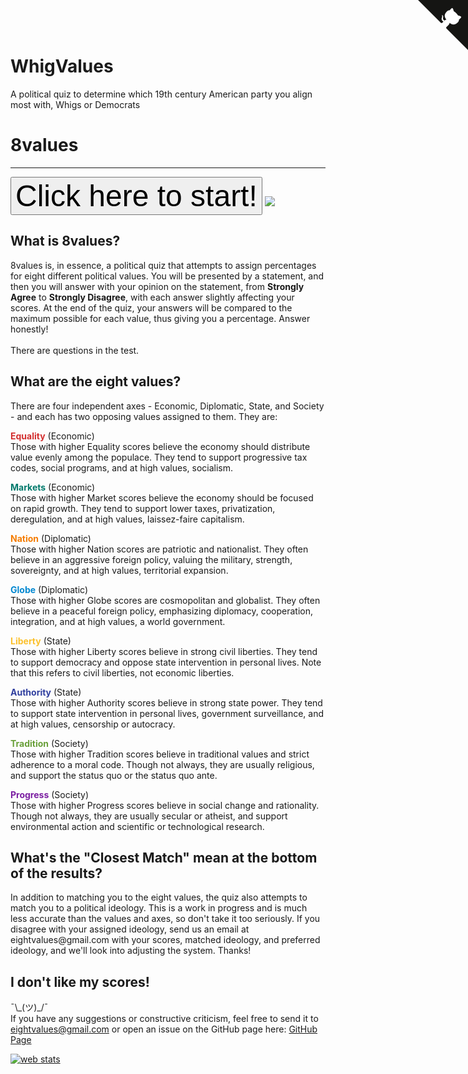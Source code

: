 # WhigValues
A political quiz to determine which 19th century American party you align most with, Whigs or Democrats

<head>
<link href="https://fonts.googleapis.com/css?family=Montserrat:300,400,700|Roboto:400,700" rel="stylesheet">
<link href='style.css' rel='stylesheet' type='text/css'>
<title>8values</title>
<link rel="icon" type="x-icon" href="icon.png">
<link rel="shortcut icon" type="x-icon" href="icon.png">
<meta charset="utf-8">
<script async src="//pagead2.googlesyndication.com/pagead/js/adsbygoogle.js"></script>
<script>
  (adsbygoogle = window.adsbygoogle || []).push({
    google_ad_client: "ca-pub-6511426299019766",
    enable_page_level_ads: true
  });
</script>
</head>
<body>
<a href="https://github.com/8values/8values.github.io" class="github-corner" aria-label="View source on Github"><svg width="80" height="80" viewBox="0 0 250 250" style="fill:#151513; color:#fff; position: absolute; top: 0; border: 0; right: 0;" aria-hidden="true"><path d="M0,0 L115,115 L130,115 L142,142 L250,250 L250,0 Z"></path><path d="M128.3,109.0 C113.8,99.7 119.0,89.6 119.0,89.6 C122.0,82.7 120.5,78.6 120.5,78.6 C119.2,72.0 123.4,76.3 123.4,76.3 C127.3,80.9 125.5,87.3 125.5,87.3 C122.9,97.6 130.6,101.9 134.4,103.2" fill="currentColor" style="transform-origin: 130px 106px;" class="octo-arm"></path><path d="M115.0,115.0 C114.9,115.1 118.7,116.5 119.8,115.4 L133.7,101.6 C136.9,99.2 139.9,98.4 142.2,98.6 C133.8,88.0 127.5,74.4 143.8,58.0 C148.5,53.4 154.0,51.2 159.7,51.0 C160.3,49.4 163.2,43.6 171.4,40.1 C171.4,40.1 176.1,42.5 178.8,56.2 C183.1,58.6 187.2,61.8 190.9,65.4 C194.5,69.0 197.7,73.2 200.1,77.6 C213.8,80.2 216.3,84.9 216.3,84.9 C212.7,93.1 206.9,96.0 205.4,96.6 C205.1,102.4 203.0,107.8 198.3,112.5 C181.9,128.9 168.3,122.5 157.7,114.1 C157.9,116.9 156.7,120.9 152.7,124.9 L141.0,136.5 C139.8,137.7 141.6,141.9 141.8,141.8 Z" fill="currentColor" class="octo-body"></path></svg></a><style>.github-corner:hover .octo-arm{animation:octocat-wave 560ms ease-in-out}@keyframes octocat-wave{0%,100%{transform:rotate(0)}20%,60%{transform:rotate(-25deg)}40%,80%{transform:rotate(10deg)}}@media (max-width:500px){.github-corner:hover .octo-arm{animation:none}.github-corner .octo-arm{animation:octocat-wave 560ms ease-in-out}}</style>
<h1>8values</h1>
<hr>
<button class="button" onclick="location.href='instructions.html';" style="font-size:36pt;">Click here to start!</button>
<img src="values.svg" class="center"></img>

<h2>What is 8values?</h2>
    <p>8values is, in essence, a political quiz that attempts to assign percentages for eight different political values. You will be presented by a statement, and then you will answer with your opinion on the statement, from <b>Strongly Agree</b> to <b>Strongly Disagree</b>, with each answer slightly affecting your scores. At the end of the quiz, your answers will be compared to the maximum possible for each value, thus giving you a percentage. Answer honestly!<br /><br />
    There are <b><u><span id="numOfQuestions"></span></u></b> questions in the test.</p>

<h2>What are the eight values?</h2>
    <p>There are four independent axes - Economic, Diplomatic, State, and Society - and each has two opposing values assigned to them. They are:</p>
    <p class="value-description"><b style="color:#d32f2f;">Equality</b> (Economic)<br/>
        Those with higher Equality scores believe the economy should distribute value evenly among the populace. They tend to support progressive tax codes, social programs, and at high values, socialism.</p>
    <p class="value-description"><b style="color:#00796b;">Markets</b> (Economic)<br/>
        Those with higher Market scores believe the economy should be focused on rapid growth. They tend to support lower taxes, privatization, deregulation, and at high values, laissez-faire capitalism.</p>
    <p class="value-description"><b style="color:#f57c00;">Nation</b> (Diplomatic)<br/>
        Those with higher Nation scores are patriotic and nationalist. They often believe in an aggressive foreign policy, valuing the military, strength, sovereignty, and at high values, territorial expansion.</p>
    <p class="value-description"><b style="color:#0288d1;">Globe</b> (Diplomatic)<br/>
        Those with higher Globe scores are cosmopolitan and globalist. They often believe in a peaceful foreign policy, emphasizing diplomacy, cooperation, integration, and at high values, a world government.</p>
    <p class="value-description"><b style="color:#fbc02d;">Liberty</b> (State)<br/>
        Those with higher Liberty scores believe in strong civil liberties. They tend to support democracy and oppose state intervention in personal lives. Note that this refers to civil liberties, not economic liberties.</p>
    <p class="value-description"><b style="color:#303f9f;">Authority</b> (State)<br/>
        Those with higher Authority scores believe in strong state power. They tend to support state intervention in personal lives, government surveillance, and at high values, censorship or autocracy.</p>
    <p class="value-description"><b style="color:#689f38;">Tradition</b> (Society)<br/>
        Those with higher Tradition scores believe in traditional values and strict adherence to a moral code. Though not always, they are usually religious, and support the status quo or the status quo ante.</p>
    <p class="value-description"><b style="color:#7b1fa2;">Progress</b> (Society)<br/>
        Those with higher Progress scores believe in social change and rationality. Though not always, they are usually secular or atheist, and support environmental action and scientific or technological research.</p>
<h2>What's the "Closest Match" mean at the bottom of the results?</h2>
    <p>In addition to matching you to the eight values, the quiz also attempts to match you to a political ideology. This is a work in progress and is much less accurate than the values and axes, so don't take it too seriously. If you disagree with your assigned ideology, send us an email at eightvalues@gmail.com with your scores, matched ideology, and preferred ideology, and we'll look into adjusting the system. Thanks!</p>
<h2>I don't like my scores!</h2>
    <p>¯\_(ツ)_/¯<br/>
    If you have any suggestions or constructive criticism, feel free to send it to <a href="mailto:eightvalues@gmail.com">eightvalues@gmail.com</a> or open an issue on the GitHub page here: <a href="https://github.com/8values/8values.github.io">GitHub Page</a></p>

<!-- Website visit statistics - no personal information is collected! -->
<script type="text/javascript">
var sc_project=11325211;
var sc_invisible=1;
var sc_security="fd9f0659";
var scJsHost = (("https:" == document.location.protocol) ?
"https://secure." : "http://www.");
document.write("<sc"+"ript type='text/javascript' src='" +
scJsHost+
"statcounter.com/counter/counter.js'></"+"script>");
</script>
<noscript><div class="statcounter"><a title="web stats"
href="http://statcounter.com/" target="_blank"><img
class="statcounter"
src="//c.statcounter.com/11325211/0/fd9f0659/1/" alt="web
stats"></a></div></noscript>

<!-- This is the script for the page itself -->
<script type="application/javascript"src="questions.js"></script>
<script type="text/javascript">
    document.getElementById("numOfQuestions").innerHTML = questions.length;
</script>
</body>
